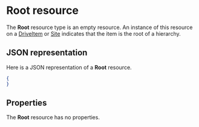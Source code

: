 # Root resource

The **Root** resource type is an empty resource. An instance of this resource on a [DriveItem](driveitem.md) or [Site](site.md) indicates that the item is the root of a hierarchy.

## JSON representation

Here is a JSON representation of a **Root** resource.
<!-- { "blockType": "resource", "@odata.type": "microsoft.graph.root",
       "keyProperty": "id", "optionalProperties": [ ] } -->
```json
{
}
```

## Properties

The **Root** resource has no properties.


<!-- {
  "type": "#page.annotation",
  "description": "",
  "keywords": "",
  "section": "documentation",
  "tocPath": "Resources/Root",
  "tocBookmarks" {
    "Root": "#"
  }
} -->
